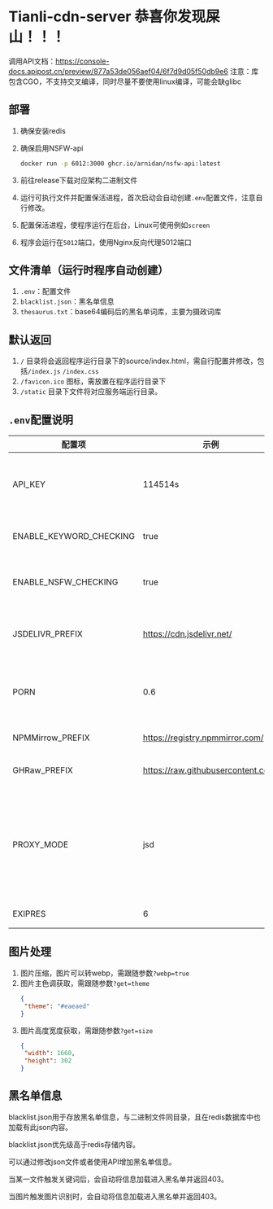 # Tianli-cdn-server 恭喜你发现屎山！！！
调用API文档：https://console-docs.apipost.cn/preview/877a53de056aef04/6f7d9d05f50db9e6
注意：库包含CGO，不支持交叉编译，同时尽量不要使用linux编译，可能会缺glibc

## 部署

1. 确保安装redis

2. 确保启用NSFW-api

   ```bash
   docker run -p 6012:3000 ghcr.io/arnidan/nsfw-api:latest
   ```

   

3. 前往release下载对应架构二进制文件

4. 运行可执行文件并配置保活进程，首次启动会自动创建`.env`配置文件，注意自行修改。

5. 配置保活进程，使程序运行在后台，Linux可使用例如`screen`

6. 程序会运行在`5012`端口，使用Nginx反向代理5012端口

## 文件清单（运行时程序自动创建）

1. `.env`：配置文件
2. `blacklist.json`：黑名单信息
3. `thesaurus.txt`：base64编码后的黑名单词库，主要为摄政词库

## 默认返回

1.  `/` 目录将会返回程序运行目录下的source/index.html，需自行配置并修改，包括`/index.js` `/index.css`
2.  `/favicon.ico` 图标，需放置在程序运行目录下
3.  `/static` 目录下文件将对应服务端运行目录。

## `.env`配置说明

| 配置项                  | 示例                      | 说明                      |
| ----------------------- | ------------------------- | ------------------------- |
| API_KEY                 | 114514s                   | 配置API密钥，用于API鉴权  |
| ENABLE_KEYWORD_CHECKING | true                      | 是否启用关键词检测        |
| ENABLE_NSFW_CHECKING    | true                      | 是否启用图片违禁检测      |
| JSDELIVR_PREFIX         | https://cdn.jsdelivr.net/ | 代理地址，注意`/`不要遗漏 |
| PORN                    | 0.6                       | 违禁阈值，一般0.6视为违规 |
| NPMMirrow_PREFIX        | https://registry.npmmirror.com/| npm代理地址 |
| GHRaw_PREFIX      | https://raw.githubusercontent.com/| Github raw代理地址 |
| PROXY_MODE    | jsd                      | 镜像模式，填写jsd为jsd镜像，填写local为自取源      |
| EXIPRES    | 6                      | 缓存过期时间      |


## 图片处理

1. 图片压缩，图片可以转webp，需跟随参数`?webp=true`
2. 图片主色调获取，需跟随参数`?get=theme`
   ```json
   {
	"theme": "#eaeaed"
   }
   ```
3. 图片高度宽度获取，需跟随参数`?get=size` 
   ```json
   {
	"width": 1660,
	"height": 302
   }
   ```


## 黑名单信息

blacklist.json用于存放黑名单信息，与二进制文件同目录，且在redis数据库中也加载有此json内容。

blacklist.json优先级高于redis存储内容。

可以通过修改json文件或者使用API增加黑名单信息。

当某一文件触发关键词后，会自动将信息加载进入黑名单并返回403。

当图片触发图片识别时，会自动将信息加载进入黑名单并返回403。
